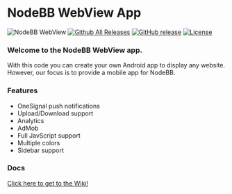 # NodeBB WebView App
![NodeBB WebView](http://i.imgur.com/wYNfwoC.png)
[![Github All Releases](https://img.shields.io/github/downloads/ReyKoxha/nodebb-webview/total.svg)](https://github.com/ReyKoxha/nodebb-webview/releases)
[![GitHub release](https://img.shields.io/github/release/ReyKoxha/nodebb-webview.svg)](https://github.com/ReyKoxha/nodebb-webview/releases)
[![License](https://img.shields.io/badge/license-GPL%203.0-blue.svg)](https://github.com/ReyKoxha/nodebb-webview/blob/master/LICENSE.md)

### Welcome to the NodeBB WebView app.
With this code you can create your own Android app to display any website.
However, our focus is to provide a mobile app for NodeBB.

### Features
- OneSignal push notifications
- Upload/Download support
- Analytics
- AdMob
- Full JavScript support
- Multiple colors
- Sidebar support

### Docs
[Click here to get to the Wiki!](https://github.com/ReyKoxha/nodebb-webview/wiki)
